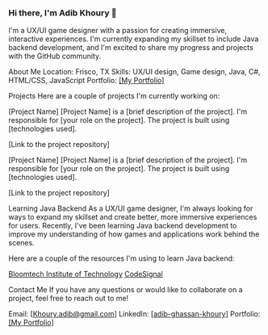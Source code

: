 ### Hi there, I'm Adib Khoury 👋

I'm a UX/UI game designer with a passion for creating immersive, interactive experiences. I'm currently expanding my skillset to include Java backend development, and I'm excited to share my progress and projects with the GitHub community.

About Me
Location: Frisco, TX
Skills: UX/UI design, Game design, Java, C#, HTML/CSS, JavaScript
Portfolio: [[My Portfolio]](https://sites.google.com/view/adibkhouryportfolio)

Projects
Here are a couple of projects I'm currently working on:

[Project Name]
[Project Name] is a [brief description of the project]. I'm responsible for [your role on the project]. The project is built using [technologies used].

[Link to the project repository]

[Project Name]
[Project Name] is a [brief description of the project]. I'm responsible for [your role on the project]. The project is built using [technologies used].

[Link to the project repository]

Learning Java Backend
As a UX/UI game designer, I'm always looking for ways to expand my skillset and create better, more immersive experiences for users. Recently, I've been learning Java backend development to improve my understanding of how games and applications work behind the scenes.

Here are a couple of the resources I'm using to learn Java backend:

[Bloomtech Institute of Technology](https://www.bloomtech.com/)
[CodeSignal](https://app.codesignal.com/arcade)

Contact Me
If you have any questions or would like to collaborate on a project, feel free to reach out to me!

Email: [Khoury.adib@gmail.com]
LinkedIn: [[adib-ghassan-khoury](https://www.linkedin.com/in/adib-ghassan-khoury/)]
Portfolio: [[My Portfolio]](https://sites.google.com/view/adibkhouryportfolio)
